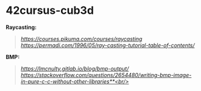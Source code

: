 # 42cursus-cub3d

**Raycasting:**<br/>
> *https://courses.pikuma.com/courses/raycasting<br/>*
> *https://permadi.com/1996/05/ray-casting-tutorial-table-of-contents/<br/>*

**BMP:**<br/>
> *https://lmcnulty.gitlab.io/blog/bmp-output/<br/>*
> *https://stackoverflow.com/questions/2654480/writing-bmp-image-in-pure-c-c-without-other-libraries**<br/>*
